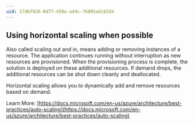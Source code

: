 ```yaml
---
uid: 17dbf926-0d77-459e-a44c-76895adcb2d4
---
```

## Using horizontal scaling when possible

<div class="alert is-warning"><p>Also called scaling out and in, means adding or removing instances of a resource. The application continues running without interruption as new resources are provisioned. When the provisioning process is complete, the solution is deployed on these additional resources. If demand drops, the additional resources can be shut down cleanly and deallocated.</p></div>

Horizontal scaling allows you to dynamically add and remove resources based on demand.

Learn More: [https://docs.microsoft.com/en-us/azure/architecture/best-practices/auto-scaling](https://docs.microsoft.com/en-us/azure/architecture/best-practices/auto-scaling)